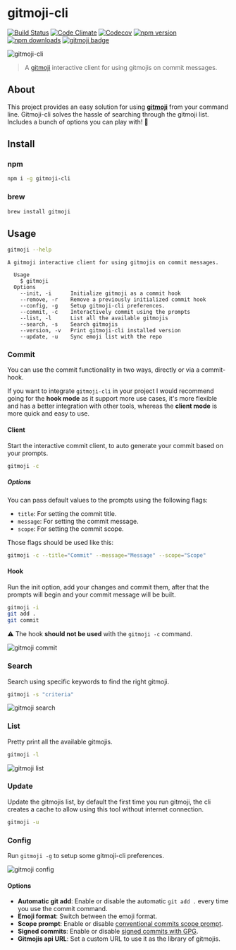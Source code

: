 # gitmoji-cli

[![Build Status](https://img.shields.io/github/workflow/status/carloscuesta/gitmoji-cli/CI?style=flat-square)](https://github.com/carloscuesta/gitmoji-cli/actions?query=workflow%3ACI+branch%3Amaster)
[![Code Climate](https://img.shields.io/codeclimate/maintainability/carloscuesta/gitmoji-cli.svg?style=flat-square)](https://codeclimate.com/github/carloscuesta/gitmoji-cli)
[![Codecov](https://img.shields.io/codecov/c/github/carloscuesta/gitmoji-cli.svg?style=flat-square)](https://github.com/carloscuesta/gitmoji-cli)
[![npm version](https://img.shields.io/npm/v/gitmoji-cli.svg?style=flat-square)](https://www.npmjs.com/package/gitmoji-cli)
[![npm downloads](https://img.shields.io/npm/dt/gitmoji-cli.svg?style=flat-square)](https://www.npmjs.com/package/gitmoji-cli)
[![gitmoji badge](https://img.shields.io/badge/gitmoji-%20😜%20😍-FFDD67.svg?style=flat-square)](https://github.com/carloscuesta/gitmoji)

![gitmoji-cli](https://cloud.githubusercontent.com/assets/7629661/20454643/11eb9e40-ae47-11e6-90db-a1ad8a87b495.gif)

> A [gitmoji](https://github.com/carloscuesta/gitmoji) interactive client for using gitmojis on commit messages.

## About

This project provides an easy solution for using [**gitmoji**](https://github.com/carloscuesta/gitmoji) from your command line. Gitmoji-cli solves the hassle of searching through the gitmoji list. Includes a bunch of options you can play with! :tada:

## Install

### npm

```bash
npm i -g gitmoji-cli
```

### brew

```bash
brew install gitmoji
```

## Usage

```bash
gitmoji --help
```

```
A gitmoji interactive client for using gitmojis on commit messages.

  Usage
    $ gitmoji
  Options
    --init, -i      Initialize gitmoji as a commit hook
    --remove, -r    Remove a previously initialized commit hook
    --config, -g    Setup gitmoji-cli preferences.
    --commit, -c    Interactively commit using the prompts
    --list, -l      List all the available gitmojis
    --search, -s    Search gitmojis
    --version, -v   Print gitmoji-cli installed version
    --update, -u    Sync emoji list with the repo
```

### Commit

You can use the commit functionality in two ways, directly or via a commit-hook.

If you want to integrate `gitmoji-cli` in your project I would recommend going for the **hook mode** as it support more use cases, it's more flexible and has a better integration with other tools, whereas the **client mode** is more quick and easy to use.

#### Client

Start the interactive commit client, to auto generate your commit based on your prompts.

```bash
gitmoji -c
```

##### Options

You can pass default values to the prompts using the following flags:

- `title`: For setting the commit title.
- `message`: For setting the commit message.
- `scope`: For setting the commit scope.

Those flags should be used like this:

```bash
gitmoji -c --title="Commit" --message="Message" --scope="Scope"
```

#### Hook

Run the init option, add your changes and commit them, after that the prompts will begin and your commit message will be built.

```bash
gitmoji -i
git add .
git commit
```

⚠️ The hook **should not be used** with the `gitmoji -c` command.

![gitmoji commit](https://user-images.githubusercontent.com/7629661/41189947-1de56124-6bd6-11e8-9567-e7f1a8e99500.png)

### Search

Search using specific keywords to find the right gitmoji.

```bash
gitmoji -s "criteria"
```

![gitmoji search](https://user-images.githubusercontent.com/7629661/41189878-d24a3b78-6bd4-11e8-8d47-c8edf3b87e53.png)


### List

Pretty print all the available gitmojis.

```bash
gitmoji -l
```

![gitmoji list](https://user-images.githubusercontent.com/7629661/41189877-d22b145a-6bd4-11e8-97f8-a8e36bcab062.png)

### Update

Update the gitmojis list, by default the first time you run gitmoji, the cli creates a cache to allow using this tool without internet connection.

```bash
gitmoji -u
```

### Config

Run `gitmoji -g` to setup some gitmoji-cli preferences.

![gitmoji config](https://user-images.githubusercontent.com/7629661/41189876-d21167ee-6bd4-11e8-9008-4c987502f307.png)

#### Options

- **Automatic git add**: Enable or disable the automatic `git add .` every time you use the commit command.
- **Emoji format**: Switch between the emoji format.
- **Scope prompt**: Enable or disable [conventional commits scope prompt](https://www.conventionalcommits.org/en/v1.0.0/#summary).
- **Signed commits**: Enable or disable [signed commits with GPG](https://docs.github.com/en/free-pro-team@latest/github/authenticating-to-github/signing-commits).
- **Gitmojis api URL**: Set a custom URL to use it as the library of gitmojis.
